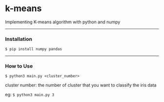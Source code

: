 # k-means

Implementing K-means algorithm with python and numpy

---

### Installation

```bash
$ pip install numpy pandas
```

---

### How to Use

```shell
$ python3 main.py <cluster_number>
```

cluster number: the number of cluster that you want to classify the iris data

eg: `$ python3 main.py 3`
